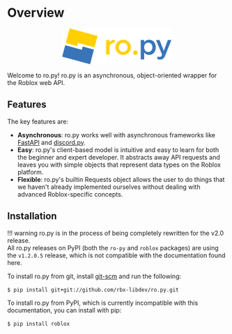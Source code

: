 # Overview

<div align="center">
    <img width="50%" src="assets/textlogo.svg">
</div>

Welcome to ro.py!
ro.py is an asynchronous, object-oriented wrapper for the Roblox web API.  

## Features
The key features are:  

- **Asynchronous**: ro.py works well with asynchronous frameworks like [FastAPI](https://fastapi.tiangolo.com/) and 
[discord.py](https://github.com/Rapptz/discord.py).  
- **Easy**: ro.py's client-based model is intuitive and easy to learn for both the beginner and expert developer. It
  abstracts away API requests and leaves you with simple objects that represent data types on the Roblox platform.
- **Flexible**: ro.py's builtin Requests object allows the user to do things that we haven't already implemented
ourselves without dealing with advanced Roblox-specific concepts.

## Installation
!!! warning
	ro.py is in the process of being completely rewritten for the v2.0 release.  
    All ro.py releases on PyPI (both the `ro-py` and `roblox` packages) are using the `v1.2.0.5` release, which is not
    compatible with the documentation found here.

To install ro.py from git, install [git-scm](https://git-scm.com/downloads) and run the following:
```
$ pip install git+git://github.com/rbx-libdev/ro.py.git
```

To install ro.py from PyPI, which is currently incompatible with this documentation, you can install with pip:
```
$ pip install roblox
```
